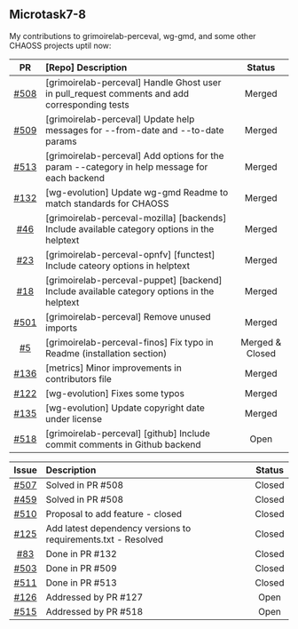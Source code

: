 ## Microtask7-8

My contributions to grimoirelab-perceval, wg-gmd, and some other CHAOSS projects uptil now: 

|  PR | [Repo] Description | Status |
| :---: | :--- | :---: |
|  [#508](https://github.com/chaoss/grimoirelab-perceval/pull/508) | [grimoirelab-perceval] Handle Ghost user in pull_request comments and add corresponding tests | Merged |
|  [#509](https://github.com/chaoss/grimoirelab-perceval/pull/509) | [grimoirelab-perceval] Update help messages for --from-date and --to-date params | Merged|
|  [#513](https://github.com/chaoss/grimoirelab-perceval/pull/513 "#513") | [grimoirelab-perceval] Add options for the param --category in help message for each backend | Merged |
|  [#132](https://github.com/chaoss/wg-gmd/pull/132) | [wg-evolution] Update wg-gmd Readme to match standards for CHAOSS | Merged |
|  [#46](https://github.com/chaoss/grimoirelab-perceval-mozilla/pull/46) | [grimoirelab-perceval-mozilla] [backends] Include available category options in the helptext | Merged |
|  [#23](https://github.com/chaoss/grimoirelab-perceval-opnfv/pull/23) | [grimoirelab-perceval-opnfv] [functest] Include cateory options in helptext | Merged |
|  [#18](https://github.com/chaoss/grimoirelab-perceval-puppet/pull/18) | [grimoirelab-perceval-puppet] [backend] Include available category options in the helptext | Merged |
|  [#501](https://github.com/chaoss/grimoirelab-perceval/pull/501) | [grimoirelab-perceval] Remove unused imports | Merged |
|  [#5](https://github.com/Bitergia/grimoirelab-perceval-finos/pull/5) | [grimoirelab-perceval-finos] Fix typo in Readme (installation section) | Merged & Closed |
|  [#136](https://github.com/chaoss/metrics/pull/136) | [metrics] Minor improvements in contributors file | Merged |
|  [#122](https://github.com/chaoss/wg-gmd/pull/122) | [wg-evolution] Fixes some typos | Merged |
|  [#135](https://github.com/chaoss/wg-gmd/pull/135) | [wg-evolution] Update copyright date under license | Merged |
|  [#518](https://github.com/chaoss/grimoirelab-perceval/pull/518) | [grimoirelab-perceval] [github] Include commit comments in Github backend | Open |



|  Issue | Description | Status |
| :---: | :--- | :---: |
|  [#507](https://github.com/chaoss/grimoirelab-perceval/issues/507) | Solved in PR #508 | Closed |
|  [#459](https://github.com/chaoss/grimoirelab-perceval/issues/459) | Solved in PR #508 | Closed |
|  [#510](https://github.com/chaoss/grimoirelab-perceval/issues/510) | Proposal to add feature - closed | Closed |
|  [#125](https://github.com/chaoss/grimoirelab-manuscripts/issues/125) | Add latest dependency versions to requirements.txt - Resolved | Closed |
|  [#83](https://github.com/chaoss/wg-gmd/issues/83) | Done in PR #132| Closed |
|  [#503](https://github.com/chaoss/grimoirelab-perceval/issues/503) | Done in PR #509 | Closed |
|  [#511](https://github.com/chaoss/grimoirelab-perceval/issues/511) | Done in PR #513 | Closed |
|  [#126](https://github.com/chaoss/grimoirelab-manuscripts/issues/126) | Addressed by PR #127 | Open |
|  [#515](https://github.com/chaoss/grimoirelab-perceval/issues/515 "#515") | Addressed by PR #518 | Open |
